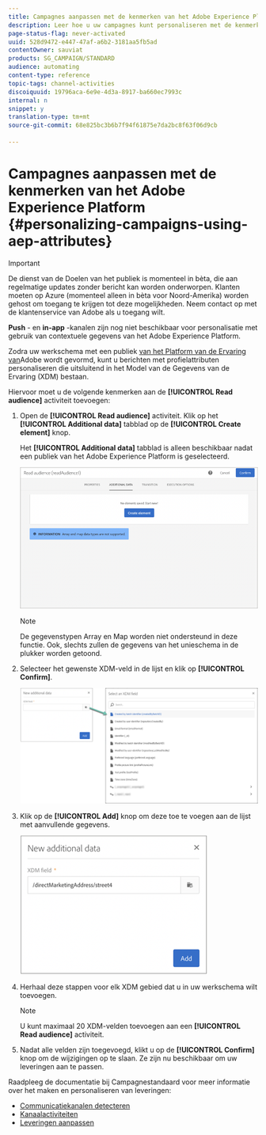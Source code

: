 ```yaml
---
title: Campagnes aanpassen met de kenmerken van het Adobe Experience Platform
description: Leer hoe u uw campagnes kunt personaliseren met de kenmerken van het Adobe-ervaringsplatform.
page-status-flag: never-activated
uuid: 528d9472-e447-47af-a6b2-3181aa5fb5ad
contentOwner: sauviat
products: SG_CAMPAIGN/STANDARD
audience: automating
content-type: reference
topic-tags: channel-activities
discoiquuid: 19796aca-6e9e-4d3a-8917-ba660ec7993c
internal: n
snippet: y
translation-type: tm+mt
source-git-commit: 68e825bc3b6b7f94f61875e7da2bc8f63f06d9cb

---
```



# Campagnes aanpassen met de kenmerken van het Adobe Experience Platform {#personalizing-campaigns-using-aep-attributes}

>[!IMPORTANT]
>
>De dienst van de Doelen van het publiek is momenteel in bèta, die aan regelmatige updates zonder bericht kan worden onderworpen. Klanten moeten op Azure (momenteel alleen in bèta voor Noord-Amerika) worden gehost om toegang te krijgen tot deze mogelijkheden. Neem contact op met de klantenservice van Adobe als u toegang wilt.
>
>**Push** - en **in-app** -kanalen zijn nog niet beschikbaar voor personalisatie met gebruik van contextuele gegevens van het Adobe Experience Platform.

Zodra uw werkschema met een publiek [van het Platform van de Ervaring van](../../audiences/using/aep-about-audience-destinations-service.md)Adobe wordt gevormd, kunt u berichten met profielattributen personaliseren die uitsluitend in het Model van de Gegevens van de Ervaring (XDM) bestaan.

Hiervoor moet u de volgende kenmerken aan de **[!UICONTROL Read audience]** activiteit toevoegen:

1. Open de **[!UICONTROL Read audience]** activiteit. Klik op het **[!UICONTROL Additional data]** tabblad op de **[!UICONTROL Create element]** knop.

   Het **[!UICONTROL Additional data]** tabblad is alleen beschikbaar nadat een publiek van het Adobe Experience Platform is geselecteerd.

   ![](assets/aep_wkf_readaudience_attributes.png)

   >[!NOTE]
   >
   >De gegevenstypen Array en Map worden niet ondersteund in deze functie. Ook, slechts zullen de gegevens van het unieschema in de plukker worden getoond.

1. Selecteer het gewenste XDM-veld in de lijst en klik op **[!UICONTROL Confirm]**.

   ![](assets/aep_wkf_readaudience_perso1.png)

1. Klik op de **[!UICONTROL Add]** knop om deze toe te voegen aan de lijst met aanvullende gegevens.

   ![](assets/aep_wkf_readaudience_perso3.png)

1. Herhaal deze stappen voor elk XDM gebied dat u in uw werkschema wilt toevoegen.

   >[!NOTE]
   >
   >U kunt maximaal 20 XDM-velden toevoegen aan een **[!UICONTROL Read audience]** activiteit.

1. Nadat alle velden zijn toegevoegd, klikt u op de **[!UICONTROL Confirm]** knop om de wijzigingen op te slaan. Ze zijn nu beschikbaar om uw leveringen aan te passen.

Raadpleeg de documentatie bij Campagnestandaard voor meer informatie over het maken en personaliseren van leveringen:

* [Communicatiekanalen detecteren](../../channels/using/get-started-communication-channels.md)
* [Kanaalactiviteiten](../../automating/using/about-channel-activities.md)
* [Leveringen aanpassen](../../designing/using/personalization.md)
